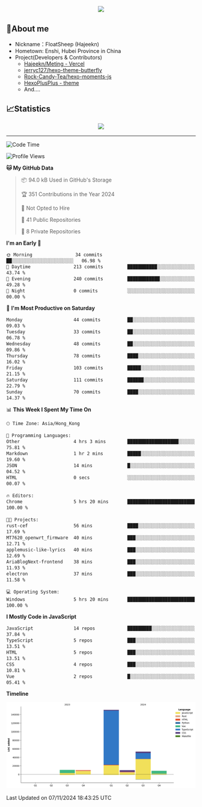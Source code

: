 <p align="center">
   <a href="https://git.io/typing-svg"><img src="https://readme-typing-svg.demolab.com?font=Fira+Code&pause=1000&color=F7DD11&center=true&vCenter=true&width=435&lines=Floating+in+the+clouds~;I'm+glad+to+meet+you+again" /></a>
</p>

## 🥱About me

- Nickname：FloatSheep (Hajeekn)
- Hometown: Enshi, Hubei Province in China
- Project(Developers & Contributors)
   - [Hajeekn/Meting - Vercel](https://github.com/hajeekn/vercel-meting)
   - [jerryc127/hexo-theme-butterfly](https://github.com/jerryc127/hexo-theme-butterfly)
   - [Rock-Candy-Tea/hexo-moments-js](https://github.com/Rock-Candy-Tea/hexo-moments-js)
   - [HexoPlusPlus - theme](https://github.com/HexoPlusPlus/HexoPlusPlus)
   - And....


## 📈Statistics

<div align="center">
<img src="https://github-readme-stats-git-masterrstaa-rickstaa.vercel.app/api?username=FloatSheep" />
</div>

---

<!--START_SECTION:waka-->
![Code Time](http://img.shields.io/badge/Code%20Time-240%20hrs%207%20mins-blue)

![Profile Views](http://img.shields.io/badge/Profile%20Views-0-blue)

**🐱 My GitHub Data** 

> 📦 94.0 kB Used in GitHub's Storage 
 > 
> 🏆 351 Contributions in the Year 2024
 > 
> 🚫 Not Opted to Hire
 > 
> 📜 41 Public Repositories 
 > 
> 🔑 8 Private Repositories 
 > 
**I'm an Early 🐤** 

```text
🌞 Morning                34 commits          ██░░░░░░░░░░░░░░░░░░░░░░░   06.98 % 
🌆 Daytime                213 commits         ███████████░░░░░░░░░░░░░░   43.74 % 
🌃 Evening                240 commits         ████████████░░░░░░░░░░░░░   49.28 % 
🌙 Night                  0 commits           ░░░░░░░░░░░░░░░░░░░░░░░░░   00.00 % 
```
📅 **I'm Most Productive on Saturday** 

```text
Monday                   44 commits          ██░░░░░░░░░░░░░░░░░░░░░░░   09.03 % 
Tuesday                  33 commits          ██░░░░░░░░░░░░░░░░░░░░░░░   06.78 % 
Wednesday                48 commits          ██░░░░░░░░░░░░░░░░░░░░░░░   09.86 % 
Thursday                 78 commits          ████░░░░░░░░░░░░░░░░░░░░░   16.02 % 
Friday                   103 commits         █████░░░░░░░░░░░░░░░░░░░░   21.15 % 
Saturday                 111 commits         ██████░░░░░░░░░░░░░░░░░░░   22.79 % 
Sunday                   70 commits          ████░░░░░░░░░░░░░░░░░░░░░   14.37 % 
```


📊 **This Week I Spent My Time On** 

```text
🕑︎ Time Zone: Asia/Hong_Kong

💬 Programming Languages: 
Other                    4 hrs 3 mins        ███████████████████░░░░░░   75.81 % 
Markdown                 1 hr 2 mins         █████░░░░░░░░░░░░░░░░░░░░   19.60 % 
JSON                     14 mins             █░░░░░░░░░░░░░░░░░░░░░░░░   04.52 % 
HTML                     0 secs              ░░░░░░░░░░░░░░░░░░░░░░░░░   00.07 % 

🔥 Editors: 
Chrome                   5 hrs 20 mins       █████████████████████████   100.00 % 

🐱‍💻 Projects: 
rust-cef                 56 mins             ████░░░░░░░░░░░░░░░░░░░░░   17.69 % 
MT7620_openwrt_firmware  40 mins             ███░░░░░░░░░░░░░░░░░░░░░░   12.71 % 
applemusic-like-lyrics   40 mins             ███░░░░░░░░░░░░░░░░░░░░░░   12.69 % 
AriaBlogNext-frontend    38 mins             ███░░░░░░░░░░░░░░░░░░░░░░   11.93 % 
electron                 37 mins             ███░░░░░░░░░░░░░░░░░░░░░░   11.58 % 

💻 Operating System: 
Windows                  5 hrs 20 mins       █████████████████████████   100.00 % 
```

**I Mostly Code in JavaScript** 

```text
JavaScript               14 repos            █████████░░░░░░░░░░░░░░░░   37.84 % 
TypeScript               5 repos             ███░░░░░░░░░░░░░░░░░░░░░░   13.51 % 
HTML                     5 repos             ███░░░░░░░░░░░░░░░░░░░░░░   13.51 % 
CSS                      4 repos             ███░░░░░░░░░░░░░░░░░░░░░░   10.81 % 
Vue                      2 repos             █░░░░░░░░░░░░░░░░░░░░░░░░   05.41 % 
```



**Timeline**

![Lines of Code chart](https://raw.githubusercontent.com/FloatSheep/FloatSheep/main/assets/bar_graph.png)


 Last Updated on 07/11/2024 18:43:25 UTC
<!--END_SECTION:waka-->

